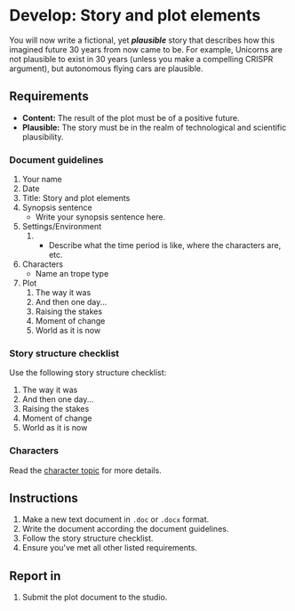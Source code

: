 # Develop: Story and plot elements

You will now write a fictional, yet _**plausible**_ story that describes how this imagined future 30 years from now came to be. For example, Unicorns are not plausible to exist in 30 years \(unless you make a compelling CRISPR argument\), but autonomous flying cars are plausible.

## Requirements

* **Content:** The result of the plot must be of a positive future.
* **Plausible:** The story must be in the realm of technological and scientific plausibility.

### Document guidelines

1. Your name
2. Date
3. Title: Story and plot elements
4. Synopsis sentence
   * Write your synopsis sentence here.
5. Settings/Environment
   1. * Describe what the time period is like, where the characters are, etc.
6. Characters
   * Name an trope type
7. Plot
   1. The way it was
   2. And then one day...
   3. Raising the stakes
   4. Moment of change
   5. World as it is now

### Story structure checklist

Use the following story structure checklist:

1. The way it was
2. And then one day...
3. Raising the stakes
4. Moment of change
5. World as it is now

### Characters

Read the [character topic](/topics/character.md) for more details.

## Instructions

1. Make a new text document in `.doc` or `.docx` format.
2. Write the document according the document guidelines.
3. Follow the story structure checklist.
4. Ensure you've met all other listed requirements.

## Report in

1. Submit the plot document to the studio.



